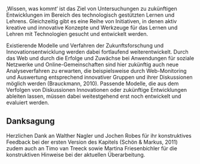 ‚Wissen, was kommt‘ ist das Ziel von Untersuchungen zu zukünftigen Entwicklungen im Bereich des technologisch gestützten Lernen und Lehrens. Gleichzeitig gibt es eine Reihe von Initiativen, in denen aktiv kreative und innovative Konzepte und Werkzeuge für das Lernen und Lehren mit Technologien gesucht und entwickelt werden.

Existierende Modelle und Verfahren der Zukunftsforschung und Innovationsentwicklung werden dabei fortlaufend weiterentwickelt. Durch das Web und durch die Erfolge und Zuwächse bei Anwendungen für soziale Netzwerke und Online-Gemeinschaften sind hier zukünftig auch neue Analyseverfahren zu erwarten, die beispielsweise durch Web-Monitoring und Auswertung entsprechend innovativer Gruppen und ihrer Diskussionen möglich werden (Brauckmann, 2010). Passende Modelle, die aus dem Verfolgen von Diskussionen Innovationen oder zukünftige Entwicklungen ableiten lassen, müssen dabei weitestgehend erst noch entwickelt und evaluiert werden.

## Danksagung

Herzlichen Dank an Walther Nagler und Jochen Robes für ihr konstruktives Feedback bei der ersten Version des Kapitels (Schön &amp; Markus, 2011) zudem auch an Timo van Treeck sowie Martina Friesenbichler für die konstruktiven Hinweise bei der aktuellen Überarbeitung.
